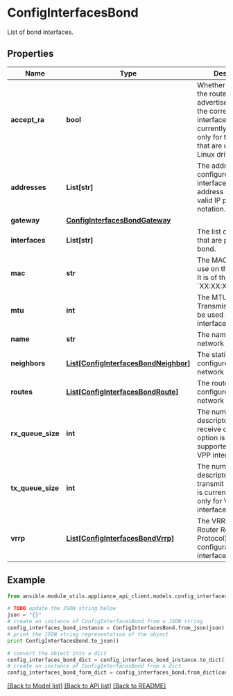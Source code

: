 # ConfigInterfacesBond

List of bond interfaces.

## Properties
Name | Type | Description | Notes
------------ | ------------- | ------------- | -------------
**accept_ra** | **bool** | Whether to accept the route advertisements for the corresponding interface. (This is currently supported only for the interfaces that are using the Linux driver.) | [optional] [default to False]
**addresses** | **List[str]** | The addresses configured on this interface. Each address must be a valid IP prefix in CIDR notation. | [optional] 
**gateway** | [**ConfigInterfacesBondGateway**](ConfigInterfacesBondGateway.md) |  | [optional] 
**interfaces** | **List[str]** | The list of interfaces that are part of this bond. | 
**mac** | **str** | The MAC address to use on this interface. It is of the form &#x60;XX:XX:XX:XX:XX:XX&#x60;. | [optional] 
**mtu** | **int** | The MTU (Maximum Transmission Unit) to be used on this interface. | [optional] [default to 1500]
**name** | **str** | The name of the network interface. | 
**neighbors** | [**List[ConfigInterfacesBondNeighbor]**](ConfigInterfacesBondNeighbor.md) | The static neighbors configured on this network interface. | [optional] 
**routes** | [**List[ConfigInterfacesBondRoute]**](ConfigInterfacesBondRoute.md) | The routes which are configured on this network interface. | [optional] 
**rx_queue_size** | **int** | The number of descriptors in the receive queue. (This option is currently supported only for VPP interfaces.) | [optional] [default to 1024]
**tx_queue_size** | **int** | The number of descriptors in the transmit queue. (This is currently supported only for VPP interfaces.) | [optional] [default to 1024]
**vrrp** | [**List[ConfigInterfacesBondVrrp]**](ConfigInterfacesBondVrrp.md) | The VRRP (Virtual Router Redundancy Protocol) configurations for this interface. | [optional] 

## Example

```python
from ansible.module_utils.appliance_api_client.models.config_interfaces_bond import ConfigInterfacesBond

# TODO update the JSON string below
json = "{}"
# create an instance of ConfigInterfacesBond from a JSON string
config_interfaces_bond_instance = ConfigInterfacesBond.from_json(json)
# print the JSON string representation of the object
print ConfigInterfacesBond.to_json()

# convert the object into a dict
config_interfaces_bond_dict = config_interfaces_bond_instance.to_dict()
# create an instance of ConfigInterfacesBond from a dict
config_interfaces_bond_form_dict = config_interfaces_bond.from_dict(config_interfaces_bond_dict)
```
[[Back to Model list]](../README.md#documentation-for-models) [[Back to API list]](../README.md#documentation-for-api-endpoints) [[Back to README]](../README.md)


